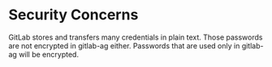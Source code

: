 Security Concerns
=================

GitLab stores and transfers many credentials in plain text. Those passwords are not encrypted 
in gitlab-ag either. Passwords that are used only in gitlab-ag will be encrypted.
